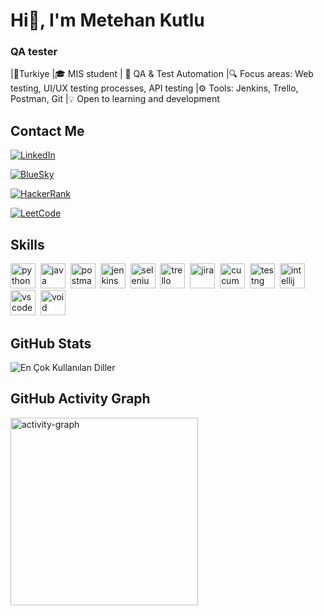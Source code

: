 # Hi👋, I'm Metehan Kutlu
### QA tester

|📍Turkiye
|🎓 MIS student | 🎯 QA & Test Automation
|🔍 Focus areas: Web testing, UI/UX testing processes, API testing
|⚙ Tools: Jenkins, Trello, Postman, Git
|💡 Open to learning and development

## Contact Me
<p><a href="https://www.linkedin.com/in/metehank/" target="_blank"><img src="https://img.shields.io/badge/LinkedIn-%230077B5.svg?&style=flat-square&logo=linkedin&logoColor=white" alt="LinkedIn"></a> </p>
<p><a href="https://bsky.app/profile/methoven.bsky.social" target="_blank"><img src="https://img.shields.io/badge/BlueSky-1DA1F2.svg?&style=flat-square&logo=bluesky&logoColor=white" alt="BlueSky"></a></p>
<p><a href="https://www.hackerrank.com/profile/mthan" target="_blank"><img src="https://img.shields.io/badge/HackerRank-2EC866.svg?&style=flat-square&logo=hackerrank&logoColor=white" alt="HackerRank"></a></p>
<p><a href="https://leetcode.com/u/mthnk/" target="_blank"><img src="https://img.shields.io/badge/LeetCode-FFA116.svg?&style=flat-square&logo=leetcode&logoColor=white" alt="LeetCode"></a></p>


## Skills

<p align="left">
<img src="https://cdn.jsdelivr.net/gh/devicons/devicon/icons/python/python-original.svg" alt="python" width="40" height="40"/>&nbsp;
<img src="https://cdn.jsdelivr.net/gh/devicons/devicon/icons/java/java-original.svg" alt="java" width="40" height="40"/>&nbsp;
<img src="https://uxwing.com/wp-content/themes/uxwing/download/brands-and-social-media/postman-icon.png" alt="postman" width="40" height="40"/>&nbsp;
<img src="https://uxwing.com/wp-content/themes/uxwing/download/brands-and-social-media/jenkins-icon.png" alt="jenkins" width="40" height="40"/>&nbsp;
<img src="https://cdn.jsdelivr.net/gh/devicons/devicon/icons/selenium/selenium-original.svg" alt="selenium" width="40" height="40"/>&nbsp;
<img src="https://uxwing.com/wp-content/themes/uxwing/download/brands-and-social-media/trello-icon.png" alt="trello" width="40" height="40"/>&nbsp;
<img src="https://cdn.jsdelivr.net/gh/devicons/devicon/icons/jira/jira-original.svg" alt="jira" width="40" height="40"/>&nbsp;
<img src="https://cucumber.io/img/logo.svg" alt="cucumber" width="40" height="40"/>&nbsp;
<img src="https://plugins.jetbrains.com/files/21606/731709/icon/default.svg" alt="testng" width="40" height="40"/>&nbsp;
<img src="https://cdn.jsdelivr.net/gh/devicons/devicon/icons/intellij/intellij-original.svg" alt="intellij" width="40" height="40"/>&nbsp;
<img src="https://cdn.jsdelivr.net/gh/devicons/devicon/icons/vscode/vscode-original.svg" alt="vscode" width="40" height="40"/>&nbsp;
<img src="https://voideditor.com/icon.png?fe8088bdbfb5a2cf" alt="void" width="40" height="40"/>&nbsp;
</p>

## GitHub Stats

<img src="https://github-readme-stats.vercel.app/api/top-langs/?username=mthnk&layout=compact&theme=dark" alt="En Çok Kullanılan Diller" />

## GitHub Activity Graph

<img src="https://github-readme-activity-graph.vercel.app/graph?username=mthnk&radius=16&theme=react&area=true&order=5" height="300" alt="activity-graph" />

